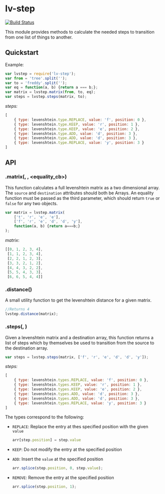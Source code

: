 lv-step
========
[![Build Status](https://travis-ci.org/PaulAvery/node-lv-step.svg)](https://travis-ci.org/PaulAvery/node-lv-step)


This module provides methods to calculate the needed steps to transition from one list of things to another.

## Quickstart
Example:

```js
var lvstep = require('lv-step');
var from = 'tree'.split('');
var to = 'freddy'.split('');
var eq = function(a, b) {return a === b;};
var matrix = lvstep.matrix(from, to, eq);
var steps = lvstep.steps(matrix, to);
```

*steps:*

```js
[
	{ type: levenshtein.type.REPLACE, value: 'f', position: 0 },
	{ type: levenshtein.type.KEEP, value: 'r', position: 1 },
	{ type: levenshtein.type.KEEP, value: 'e', position: 2 },
	{ type: levenshtein.type.ADD, value: 'd', position: 3 },
	{ type: levenshtein.type.ADD, value: 'd', position: 3 },
	{ type: levenshtein.type.REPLACE, value: 'y', position: 3 }
]
```

## API
### .matrix(<source>, <destination>, <equality_cb>)
This function calculates a full levenshtein matrix as a two dimensional array. The `source` and `destination` attributes should both be Arrays.
An equality function must be passed as the third parameter, which should return `true` or `false` for any two objects.

```js
var matrix = lvstep.matrix(
	['t', 'r', 'e', 'e'],
	['f', 'r', 'e', 'd', 'd', 'y'],
	function(a, b) {return a===b;}
);
```

*matrix*:

```js
[[0, 1, 2, 3, 4],
 [1, 1, 2, 3, 4],
 [2, 2, 1, 2, 3],
 [3, 3, 2, 1, 2],
 [4, 4, 3, 2, 2],
 [5, 5, 4, 3, 3],
 [6, 6, 5, 4, 4]]
```

### .distance(<matrix>)
A small utility function to get the levenshtein distance for a given matrix.

```js
//Returns 4
lvstep.distance(matrix);
```

### .steps(<matrix>, <destination>)
Given a levenshtein matrix and a destination array, this function returns a list of steps which by themselves be used to transition from the source to the destination array.

```js
var steps = lvstep.steps(matrix, ['f', 'r', 'e', 'd', 'd', 'y']);
```

*steps:*

```js
[
	{ type: levenshtein.types.REPLACE, value: 'f', position: 0 },
	{ type: levenshtein.types.KEEP, value: 'r', position: 1 },
	{ type: levenshtein.types.KEEP, value: 'e', position: 2 },
	{ type: levenshtein.types.ADD, value: 'd', position: 3 },
	{ type: levenshtein.types.ADD, value: 'd', position: 3 },
	{ type: levenshtein.types.REPLACE, value: 'y', position: 3 }
]
```

The types correspond to the following:

* `REPLACE`:
	Replace the entry at thes specified position with the given `value`

	```js
	arr[step.position] = step.value
	```

* `KEEP`:
	Do not modify the entry at the specified position

* `ADD`:
	Insert the `value` at the specified position

	```js
	arr.splice(step.position, 0, step.value);
	```

* `REMOVE`:
	Remove the entry at the specified position

	```js
	arr.splice(step.position, 1);
	```

